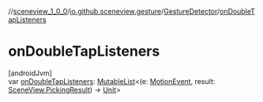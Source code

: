 //[sceneview_1_0_0](../../../index.md)/[io.github.sceneview.gesture](../index.md)/[GestureDetector](index.md)/[onDoubleTapListeners](on-double-tap-listeners.md)

# onDoubleTapListeners

[androidJvm]\
var [onDoubleTapListeners](on-double-tap-listeners.md): [MutableList](https://kotlinlang.org/api/latest/jvm/stdlib/kotlin.collections/-mutable-list/index.html)&lt;(e: [MotionEvent](https://developer.android.com/reference/kotlin/android/view/MotionEvent.html), result: [SceneView.PickingResult](../../io.github.sceneview/-scene-view/-picking-result/index.md)) -&gt; [Unit](https://kotlinlang.org/api/latest/jvm/stdlib/kotlin/-unit/index.html)&gt;
